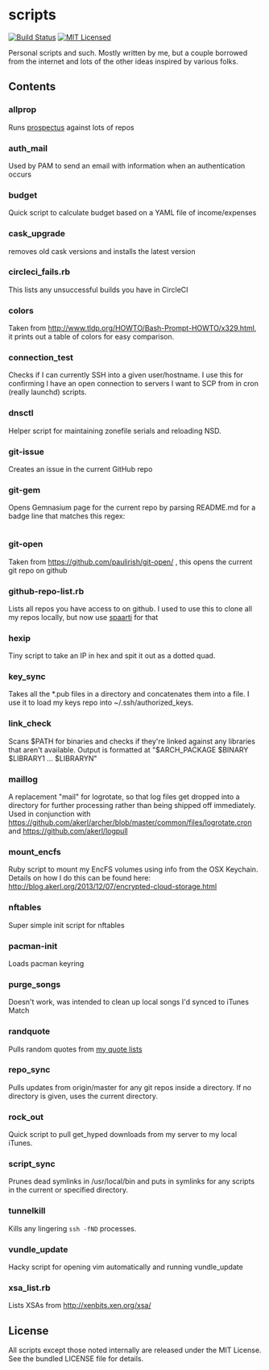 scripts
=========

[![Build Status](https://img.shields.io/circleci/project/akerl/scripts/master.svg)](https://circleci.com/gh/akerl/scripts)
[![MIT Licensed](http://img.shields.io/badge/license-MIT-green.svg?style=flat)](https://tldrlegal.com/license/mit-license)

Personal scripts and such. Mostly written by me, but a couple borrowed from the internet and lots of the other ideas inspired by various folks.

## Contents

### allprop

Runs [prospectus](https://github.com/akerl/prospectus) against lots of repos

### auth_mail

Used by PAM to send an email with information when an authentication occurs

### budget

Quick script to calculate budget based on a YAML file of income/expenses

### cask_upgrade

removes old cask versions and installs the latest version

### circleci_fails.rb

This lists any unsuccessful builds you have in CircleCI

### colors

Taken from http://www.tldp.org/HOWTO/Bash-Prompt-HOWTO/x329.html, it prints out a table of colors for easy comparison.

### connection_test 

Checks if I can currently SSH into a given user/hostname. I use this for confirming I have an open connection to servers I want to SCP from in cron (really launchd) scripts.

### dnsctl

Helper script for maintaining zonefile serials and reloading NSD.

### git-issue

Creates an issue in the current GitHub repo

### git-gem

Opens Gemnasium page for the current repo by parsing README.md for a badge line that matches this regex:

```
```

### git-open

Taken from https://github.com/paulirish/git-open/ , this opens the current git repo on github

### github-repo-list.rb

Lists all repos you have access to on github. I used to use this to clone all my repos locally, but now use [spaarti](https://github.com/akerl/spaarti) for that

### hexip

Tiny script to take an IP in hex and spit it out as a dotted quad.

### key_sync

Takes all the \*.pub files in a directory and concatenates them into a file. I use it to load my keys repo into ~/.ssh/authorized\_keys.

### link_check

Scans $PATH for binaries and checks if they're linked against any libraries that aren't available. Output is formatted at "$ARCH_PACKAGE $BINARY $LIBRARY1 ... $LIBRARYN"

### maillog

A replacement "mail" for logrotate, so that log files get dropped into a directory for further processing rather than being shipped off immediately. Used in conjunction with https://github.com/akerl/archer/blob/master/common/files/logrotate.cron and https://github.com/akerl/logpull

### mount_encfs

Ruby script to mount my EncFS volumes using info from the OSX Keychain. Details on how I do this can be found here: http://blog.akerl.org/2013/12/07/encrypted-cloud-storage.html

### nftables

Super simple init script for nftables

### pacman-init

Loads pacman keyring

### purge_songs

Doesn't work, was intended to clean up local songs I'd synced to iTunes Match

### randquote

Pulls random quotes from [my quote lists](https://github.com/akerl/quotes)

### repo_sync

Pulls updates from origin/master for any git repos inside a directory. If no directory is given, uses the current directory.

### rock_out

Quick script to pull get_hyped downloads from my server to my local iTunes.

### script_sync

Prunes dead symlinks in /usr/local/bin and puts in symlinks for any scripts in the current or specified directory.

### tunnelkill

Kills any lingering `ssh -fND` processes.

### vundle_update

Hacky script for opening vim automatically and running vundle_update

### xsa_list.rb

Lists XSAs from http://xenbits.xen.org/xsa/

## License

All scripts except those noted internally are released under the MIT License. See the bundled LICENSE file for details.

